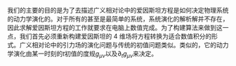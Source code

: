 我们的主要的目的是为了去描述广义相对论中的爱因斯坦方程是如何决定物理系统的动力学演化的。对于所有的甚至是最简单的系统，系统演化的解析解并不存在，因此求解爱因斯坦方程的工作就要求在电脑上数值完成。为了构建算法来做到这一点，我们首先必须重新构建爱因斯坦的 4 维场将方程转换为适合数值积分的形式。广义相对论中的引力场的演化问题与传统的初值问题类似。类似的，它的动力学演化由某一时刻的$t$初值的度规$g_{\mu\nu}$以及$\partial_{t}g_{\mu\nu}$来决定。
<!--stackedit_data:
eyJoaXN0b3J5IjpbLTE2NDAwNzcwMzYsLTczMzkyMDU5NCwtMT
AxMjYyMjkwOCwtMjA3Njg5MjE2NSwtNjQ5Nzk1MTk1LC0yMDg4
NzQ2NjEyXX0=
-->